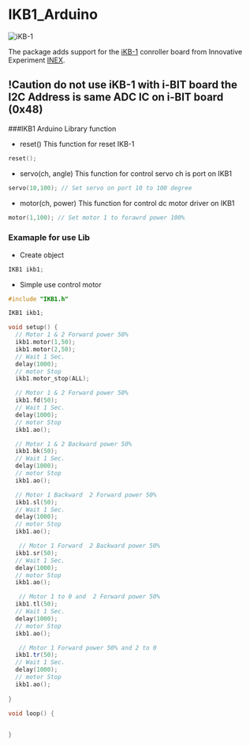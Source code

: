 # IKB1_Arduino

![iKB-1](https://raw.githubusercontent.com/jcubuntu/pxt-iKB1/master/icon.png)

The package adds support for the [iKB-1](https://inex.co.th/shop/ikb-1-board.html) conroller board from Innovative Experiment [INEX](https://inex.co.th).

## !Caution do not use iKB-1 with i-BIT board the I2C Address is same ADC IC on i-BIT board  (0x48)

###IKB1 Arduino Library function

* reset() This function for reset IKB-1
```C++
reset();
```

* servo(ch, angle) This function for control servo ch is port on IKB1
```C++
servo(10,100); // Set servo on port 10 to 100 degree
```
* motor(ch, power) This function for control dc motor driver on IKB1
```C++
motor(1,100); // Set motor 1 to forawrd power 100%
```



### Examaple for use Lib

* Create object 
```C++
IKB1 ikb1;
```

* Simple use control motor

```C++
#include "IKB1.h"

IKB1 ikb1;

void setup() {
  // Motor 1 & 2 Forward power 50%
  ikb1.motor(1,50);
  ikb1.motor(2,50);
  // Wait 1 Sec.
  delay(1000);
  // motor Stop
  ikb1.motor_stop(ALL);

  // Motor 1 & 2 Forward power 50%
  ikb1.fd(50);
  // Wait 1 Sec.
  delay(1000);
  // motor Stop
  ikb1.ao();

  // Motor 1 & 2 Backward power 50%
  ikb1.bk(50);
  // Wait 1 Sec.
  delay(1000);
  // motor Stop
  ikb1.ao();

  // Motor 1 Backward  2 Forward power 50%
  ikb1.sl(50);
  // Wait 1 Sec.
  delay(1000);
  // motor Stop
  ikb1.ao();

   // Motor 1 Forward  2 Backward power 50%
  ikb1.sr(50);
  // Wait 1 Sec.
  delay(1000);
  // motor Stop
  ikb1.ao();

   // Motor 1 to 0 and  2 Forward power 50%
  ikb1.tl(50);
  // Wait 1 Sec.
  delay(1000);
  // motor Stop
  ikb1.ao();

   // Motor 1 Forward power 50% and 2 to 0
  ikb1.tr(50);
  // Wait 1 Sec.
  delay(1000);
  // motor Stop
  ikb1.ao();
  
}

void loop() {
  

}
```
